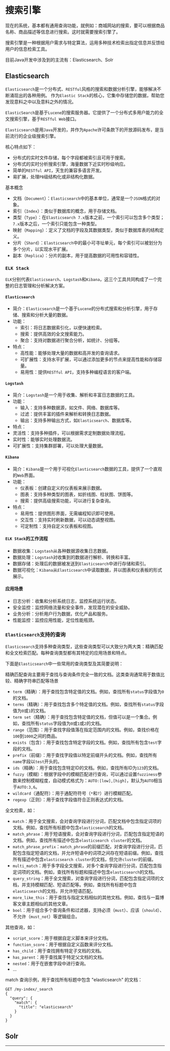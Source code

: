 # 搜索引擎

现在的系统，基本都有通用查询功能，就例如：商城网站的搜索，要可以根据商品名称、商品描述等信息进行搜索。这时就需要搜索引擎了。

搜索引擎是一种根据用户需求与特定算法，运用多种技术检索出指定信息并反馈给用户的信息检索工具。

目前Java开发中涉及到的主流有：Elasticsearch、Solr

## <a id="elasticsearch">Elasticsearch</a>

`Elasticsearch`是一个分布式、`RESTful`风格的搜索和数据分析引擎，能够解决不断涌现出的各种用例。
作为`Elastic Stack`的核心，它集中存储您的数据，帮助您发现意料之中以及意料之外的情况。

`ElasticSearch`是基于`Lucene`的搜索服务器。它提供了一个分布式多用户能力的全文搜索引擎，基于`RESTful Web`接口。

`Elasticsearch`是用`Java`开发的，并作为`Apache`许可条款下的开放源码发布，是当前流行的企业级搜索引擎。

核心特点如下：
- 分布式的实时文件存储，每个字段都被索引且可用于搜索。
- 分布式的实时分析搜索引擎，海量数据下近实时秒级响应。
- 简单的`RESTful API`，天生的兼容多语言开发。
- 易扩展，处理`PB`级结构化或非结构化数据。

基本概念
- 文档（`Document`）：`Elasticsearch`中的基本单位，通常是一个`JSON`格式的对象。
- 索引（`Index`）：类似于数据库的概念，用于存储文档。
- 类型（`Type`）：在`Elasticsearch 7.x`版本之前，一个索引可以包含多个类型；`7.x`版本之后，一个索引只能包含一种类型。
- 映射（`Mapping`）：定义了文档的字段及其数据类型，类似于数据库表的结构定义。
- 分片（`Shard`）：`Elasticsearch`中的最小可寻址单元，每个索引可以被划分为多个分片，以实现水平扩展。
- 副本（`Replica`）：分片的副本，用于提高数据的可用性和容错性。

### `ELK Stack`

`ELK`分别代表`Elasticsearch`、`Logstash`和`Kibana`，这三个工具共同构成了一个完整的日志管理和分析解决方案。

#### `Elasticsearch`

- 简介：`Elasticsearch`是一个基于`Lucene`的分布式搜索和分析引擎，用于存储、搜索和分析大量的数据。
- 功能：
  - 索引：将日志数据索引化，以便快速检索。
  - 搜索：提供高效的全文搜索能力。
  - 聚合：支持对数据进行聚合分析，如统计、分组等。
- 特点：
  - 高性能：能够处理大量的数据和高并发的查询请求。
  - 可扩展性：支持水平扩展，可以通过添加更多的节点来提高性能和存储容量。
  - 易用性：提供`RESTful API`，支持多种编程语言的客户端。

#### `Logstash`

- 简介：`Logstash`是一个用于收集、解析和丰富日志数据的工具。
- 功能：
  - 输入：支持多种数据源，如文件、网络、数据库等。
  - 过滤：提供丰富的插件来解析和转换日志数据。
  - 输出：支持多种输出方式，如`Elasticsearch`、数据库等。
- 特点：
- 灵活性：支持多种插件，可以根据需求定制数据处理流程。
- 实时性：能够实时处理数据流。
- 可扩展性：支持集群部署，可以处理大量数据。

#### `Kibana`

- 简介：`Kibana`是一个用于可视化`Elasticsearch`数据的工具，提供了一个直观的`Web`界面。
- 功能：
  - 仪表板：创建自定义的仪表板来展示数据。
  - 图表：支持多种类型的图表，如折线图、柱状图、饼图等。
  - 搜索：提供高级搜索功能，可以进行复杂查询。
- 特点：
  - 易用性：提供图形界面，无需编程知识即可使用。
  - 交互性：支持实时刷新数据，可以动态调整视图。
  - 可定制性：支持自定义仪表板和视图。

#### `ELK Stack`的工作流程

- 数据收集：`Logstash`从各种数据源收集日志数据。
- 数据处理：`Logstash`对收集到的数据进行解析、转换和丰富。
- 数据存储：处理后的数据被发送到`Elasticsearch`中进行存储和索引。
- 数据可视化：`Kibana`从`Elasticsearch`中读取数据，并以图表和仪表板的形式展示。

#### 应用场景

- 日志分析：收集和分析系统日志，监控系统运行状态。
- 安全监控：监控网络流量和安全事件，发现潜在的安全威胁。
- 业务分析：分析用户行为数据，优化产品和服务。
- 性能监控：监控应用性能，定位性能瓶颈。

### `Elasticsearch`支持的查询

`Elasticsearch`支持多种查询类型，这些查询类型可以大致分为两大类：精确匹配和全文检索匹配。每种查询类型都有其特定的应用场景和特点。 

下面是`Elasticsearch`中一些常用的查询类型及其简要说明：

精确匹配查询主要用于查找与查询条件完全一致的文档。这类查询通常用于数值比较、精确字符串匹配等场景
- `term`（精确）：用于查找包含特定值的文档。例如，查找所有`status`字段值为`0`的文档。
- `terms`（精确）：用于查找包含多个特定值的文档。例如，查找所有`status`字段值为`0`或`1`的文档。
- `term set`（精确）：用于查找包含特定值的文档，但值可以是一个集合。例如，查找所有`status`字段值为`0`或`1`或`2`的文档。
- `range`（范围）：用于查找字段值落在指定范围内的文档。例如，查找价格在`100`到`1000`之间的商品。
- `exists`（包含）：用于查找包含特定字段的文档。例如，查找所有包含`test`字段的文档。
- `prefix`（前缀）：用于查找字段值以特定前缀开头的文档。例如，查找所有`name`字段以`test`开头的。
- `ids`（精确）：用于查找包含特定ID的文档。例如，查找所有ID为`123`的文档。
- `fuzzy`（模糊）：根据字段中的模糊匹配进行查询，可以通过设置`fuzziness`参数来控制模糊程度，自动模式格式为：`AUTO:[low],[high]`，默认为`AUTO`相当于`AUTO:3,6`。
- `wildcard`（通配符）：用于通配符符号（`*`和`?`）进行模糊匹配。
- `regexp`（正则）：用于查找字段值符合正则表达式的文档。

全文检索，如：
- `match`：用于全文搜索，会对查询字段进行分词，匹配文档中包含指定词项的文档。例如，查找所有标题中包含`elasticsearch`的文档。
- `match_phrase`：用于短语搜索，会对查询字段进行分词，匹配包含指定短语的文档。例如，查找所有描述中包含`elasticsearch cluster`的文档。
- `match_phrase_prefix`：`match_phrase`的前缀匹配，对查询字段进行分词，匹配包含指定短语的文档，并允许短语中的词项之间存在短语前缀。例如，查找所有描述中包含`elasticsearch cluster`的文档，但允许`cluster`的前缀。
- `multi_match`：用于多字段全文搜索，对多个查询字段进行分词，匹配包含指定词项的文档。例如，查找所有标题和描述中包含`elasticsearch`的文档。
- `query_string`：用于全文搜索，对查询字段进行分词，匹配包含指定词项的文档，并支持模糊匹配、短语匹配等。例如，查找所有标题中包含`elasticsearch`的文档，并允许短语匹配。
- `more_like_this`：用于查找与指定文档相似的其他文档。例如，查找与一篇博客文章主题相似的其他文章。
- `bool`：用于组合多个查询条件和过滤器，支持必须（`must`）、应该（`should`）、不允许（`must_not`）等逻辑组合。

其他查询，如：
- `script_score`：用于根据自定义脚本来评分文档。
- `function_score`：用于根据自定义函数来评分文档。
- `has_child`：用于查找拥有特定子文档的文档。
- `has_parent`：用于查找属于特定父文档的文档。
- `nested`：用于在嵌套字段中进行查询。
- ...

match 查询示例，用于查找所有标题中包含 "elasticsearch" 的文档：
```
GET /my-index/_search
{
  "query": {
    "match": {
      "title": "elasticsearch"
    }
  }
}
``` 

## <a id="solr">Solr</a>








---- 
